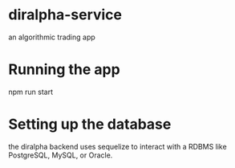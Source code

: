 # diralpha-service
an algorithmic trading app

# Running the app

npm run start


# Setting up the database

the diralpha backend uses sequelize to interact with a RDBMS like PostgreSQL, MySQL, or Oracle.


